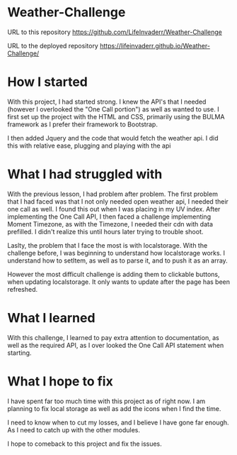 # Weather-Challenge
URL to this repository https://github.com/LifeInvaderr/Weather-Challenge

URL to the deployed repository https://lifeinvaderr.github.io/Weather-Challenge/

# How I started
With this project, I had started strong. I knew the API's that I needed (however I overlooked the "One Call portion") as well as wanted to use. 
I first set up the project with the HTML and CSS, primarily using the BULMA framework as I prefer their framework to Bootstrap.

I then added Jquery and the code that would fetch the weather api.
I did this with relative ease, plugging and playing with the api

# What I had struggled with
With the previous lesson, I had problem after problem.
The first problem that I had faced was that I not only needed open weather api, I needed their one call as well. I found this out when I was placing in my UV index.
After implementing the One Call API, I then faced a challenge implementing Moment Timezone, as with the Timezone, I needed their cdn with data prefilled. I didn't realize this until hours later trying to trouble shoot.

Laslty, the problem that I face the most is with localstorage. With the challenge before, I was beginning to understand how localstorage works. I understand how to setItem, as well as to parse it, and to push it as an array.

However the most difficult challenge is adding them to clickable buttons, when updating localstorage. It only wants to update after the page has been refreshed.

# What I learned
With this challenge, I learned to pay extra attention to documentation, as well as the required API, as I over looked the One Call API statement when starting.

# What I hope to fix
I have spent far too much time with this project as of right now. I am planning to fix local storage as well as add the icons when I find the time.

I need to know when to cut my losses, and I believe I have gone far enough. As I need to catch up with the other modules.

I hope to comeback to this project and fix the issues.

